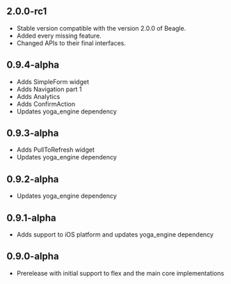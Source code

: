 ## 2.0.0-rc1
* Stable version compatible with the version 2.0.0 of Beagle.
* Added every missing feature.
* Changed APIs to their final interfaces.

## 0.9.4-alpha

* Adds SimpleForm widget
* Adds Navigation part 1
* Adds Analytics
* Adds ConfirmAction
* Updates yoga_engine dependency

## 0.9.3-alpha

* Adds PullToRefresh widget
* Updates yoga_engine dependency

## 0.9.2-alpha

* Updates yoga_engine dependency

## 0.9.1-alpha

* Adds support to iOS platform and updates yoga_engine dependency

## 0.9.0-alpha

* Prerelease with initial support to flex and the main core implementations
